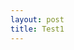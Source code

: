```yaml
---
layout: post
title: Test1
---
```


<script src="//code.jquery.com/jquery.js"></script>

<canvas id="canvas"></canvas>

<script src="//d3js.org/d3.v3.min.js"></script>

<script>

var margin = {top: 20, right: 20, bottom: 30, left: 40},
    width = 960 - margin.left - margin.right,
    height = 500 - margin.top - margin.bottom;

var x = d3.scale.linear()
    .domain([-width / 2, width / 2])
    .range([0, width]);

var y = d3.scale.linear()
    .domain([-height / 2, height / 2])
    .range([height, 0]);

var xAxis = d3.svg.axis()
    .scale(x)
    .orient("bottom")
    .tickSize(-height);

var yAxis = d3.svg.axis()
    .scale(y)
    .orient("left")
    .ticks(5)
    .tickSize(-width);

var zoom = d3.behavior.zoom()
    .x(x)
    .y(y)
    .scaleExtent([1, 10])
    .on("zoom", zoomed);

var svg = d3.select("canvas").append("svg")
    .attr("width", width + margin.left + margin.right)
    .attr("height", height + margin.top + margin.bottom)
  .append("g")
    .attr("transform", "translate(" + margin.left + "," + margin.top + ")")
    .call(zoom);

svg.append("rect")
    .attr("width", width)
    .attr("height", height);

svg.append("g")
    .attr("class", "x axis")
    .attr("transform", "translate(0," + height + ")")
    .call(xAxis);

svg.append("g")
    .attr("class", "y axis")
    .call(yAxis);

d3.select("button").on("click", reset);

function zoomed() {
  svg.select(".x.axis").call(xAxis);
  svg.select(".y.axis").call(yAxis);
}

function reset() {
  svg.call(zoom
      .x(x.domain([-width / 2, width / 2]))
      .y(y.domain([-height / 2, height / 2]))
      .event);
}
</script>
